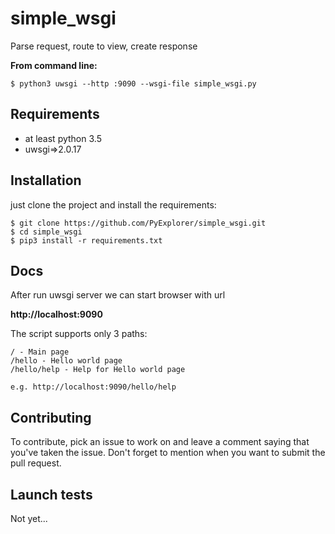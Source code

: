 # simple_wsgi
Parse request, route to view, create response

**From command line:**

```
$ python3 uwsgi --http :9090 --wsgi-file simple_wsgi.py
```

Requirements
--
- at least python 3.5
- uwsgi=>2.0.17


Installation
--

just clone the project and install the requirements:

```
$ git clone https://github.com/PyExplorer/simple_wsgi.git
$ cd simple_wsgi
$ pip3 install -r requirements.txt
```

Docs
--
After run uwsgi server we can start browser with url 

**http://localhost:9090**

The script supports only 3 paths:
```
/ - Main page
/hello - Hello world page
/hello/help - Help for Hello world page

e.g. http://localhost:9090/hello/help
```

Contributing
--

To contribute, pick an issue to work on and leave a comment saying that you've taken the issue. Don't forget to mention when you want to submit the pull request.

Launch tests
--

Not yet...